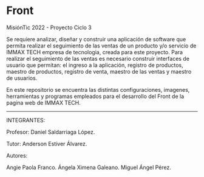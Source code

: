 # Front
MisiónTic 2022 - Proyecto Ciclo 3

Se requiere analizar, diseñar y construir una aplicación de software que permita realizar el seguimiento de las ventas de un producto y/o servicio de IMMAX TECH empresa de tecnologia, creada para este proyecto. Para realizar el seguimiento de las ventas es necesario construir interfaces de usuario que permitan: el ingreso a la aplicación, registro de productos, maestro de productos, registro de venta, maestro de las ventas y maestro de usuarios.

En este repositorio se encuentra las distintas configuraciones, imagenes, herramientas y programas empleados para el desarrollo del Front de la pagina web de IMMAX TECH.

---
INTEGRANTES:

Profesor: Daniel Saldarriaga López.

Tutor: Anderson Estiver Álvarez.

Autores:

Angie Paola Franco.
Ángela Ximena Galeano.
Miguel Ángel Pérez.
